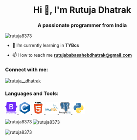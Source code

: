 <h1 align="center">Hi 👋, I'm Rutuja Dhatrak</h1>
<h3 align="center">A passionate programmer from India</h3>

<p align="left"> <img src="https://komarev.com/ghpvc/?username=rutuja8373&label=Profile%20views&color=0e75b6&style=flat" alt="rutuja8373" /> </p>

- 🌱 I’m currently learning in **TYBcs**

- 📫 How to reach me **rutujababasahebdhatrak@gmail.com**

<h3 align="left">Connect with me:</h3>
<p align="left">
<a href="https://instagram.com/rutuja__dhatrak" target="blank"><img align="center" src="https://raw.githubusercontent.com/rahuldkjain/github-profile-readme-generator/master/src/images/icons/Social/instagram.svg" alt="rutuja__dhatrak" height="30" width="40" /></a>
</p>

<h3 align="left">Languages and Tools:</h3>
<p align="left"> <a href="https://getbootstrap.com" target="_blank" rel="noreferrer"> <img src="https://raw.githubusercontent.com/devicons/devicon/master/icons/bootstrap/bootstrap-plain-wordmark.svg" alt="bootstrap" width="40" height="40"/> </a> <a href="https://www.cprogramming.com/" target="_blank" rel="noreferrer"> <img src="https://raw.githubusercontent.com/devicons/devicon/master/icons/c/c-original.svg" alt="c" width="40" height="40"/> </a> <a href="https://www.w3.org/html/" target="_blank" rel="noreferrer"> <img src="https://raw.githubusercontent.com/devicons/devicon/master/icons/html5/html5-original-wordmark.svg" alt="html5" width="40" height="40"/> </a> <a href="https://www.mysql.com/" target="_blank" rel="noreferrer"> <img src="https://raw.githubusercontent.com/devicons/devicon/master/icons/mysql/mysql-original-wordmark.svg" alt="mysql" width="40" height="40"/> </a> <a href="https://www.postgresql.org" target="_blank" rel="noreferrer"> <img src="https://raw.githubusercontent.com/devicons/devicon/master/icons/postgresql/postgresql-original-wordmark.svg" alt="postgresql" width="40" height="40"/> </a> <a href="https://www.python.org" target="_blank" rel="noreferrer"> <img src="https://raw.githubusercontent.com/devicons/devicon/master/icons/python/python-original.svg" alt="python" width="40" height="40"/> </a> </p>

<p><img align="left" src="https://github-readme-stats.vercel.app/api/top-langs?username=rutuja8373&show_icons=true&locale=en&layout=compact" alt="rutuja8373" /></p>

<p>&nbsp;<img align="center" src="https://github-readme-stats.vercel.app/api?username=rutuja8373&show_icons=true&locale=en" alt="rutuja8373" /></p>

<p><img align="center" src="https://github-readme-streak-stats.herokuapp.com/?user=rutuja8373&" alt="rutuja8373" /></p>
